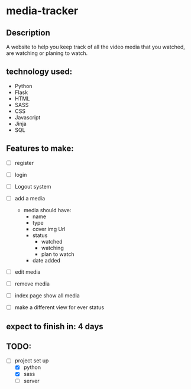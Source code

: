 # media-tracker

## Description
A website to help you keep track of all the video media that you watched, are watching or planing to watch.

## technology used:
- Python
- Flask
- HTML
- SASS
- CSS
- Javascript
- Jinja
- SQL

## Features to make:
- [ ] register
- [ ] login 
- [ ] Logout system
- [ ] add a media
    - media should have:
        - name
        - type
        - cover img Url
        - status
            - watched
            - watching
            - plan to watch
        - date added
- [ ] edit media 
- [ ] remove media
- [ ] index page show all media
- [ ] make a different view for ever status


## expect to finish in: **4 days**

## TODO:
- [ ] project set up
    - [X] python
    - [X] sass
    - [ ] server